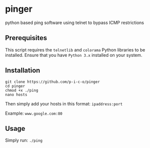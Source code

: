 # pinger
python based ping software using telnet to bypass ICMP restrictions

## Prerequisites
This script requires the `telnetlib` and `colorama` Python libraries to be installed.
Ensure that you have `Python 3.x` installed on your system.

## Installation
```
git clone https://github.com/p-i-c-o/pinger
cd pinger
chmod +x ./ping
nano hosts
```
Then simply add your hosts in this format: `ipaddress:port`

Example: `www.google.com:80`

## Usage
Simply run:
`./ping`
